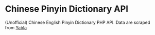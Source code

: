 # Chinese Pinyin Dictionary API
(Unofficial) Chinese English Pinyin Dictionary PHP API. Data are scraped from <a href="https://chinese.yabla.com/">Yabla</a>
